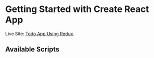 # Getting Started with Create React App

Live Site: [Todo App Using Redux](https://64f5ac66d019ec259c374553--zippy-sunshine-5cdbca.netlify.app/).

## Available Scripts
